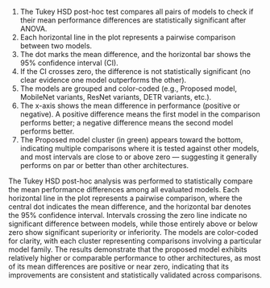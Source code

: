 1. The Tukey HSD post-hoc test compares all pairs of models to check if their mean performance differences are statistically significant after ANOVA.
2. Each horizontal line in the plot represents a pairwise comparison between two models.
3. The dot marks the mean difference, and the horizontal bar shows the 95% confidence interval (CI).
4. If the CI crosses zero, the difference is not statistically significant (no clear evidence one model outperforms the other).
5. The models are grouped and color-coded (e.g., Proposed model, MobileNet variants, ResNet variants, DETR variants, etc.).
6. The x-axis shows the mean difference in performance (positive or negative). A positive difference means the first model in the comparison performs better; a negative difference means the second model performs better.
7. The Proposed model cluster (in green) appears toward the bottom, indicating multiple comparisons where it is tested against other models, and most intervals are close to or above zero — suggesting it generally performs on par or better than other architectures.

The Tukey HSD post-hoc analysis was performed to statistically compare the mean performance differences among all evaluated models. Each horizontal line in the plot represents a pairwise comparison, where the central dot indicates the mean difference, and the horizontal bar denotes the 95% confidence interval. Intervals crossing the zero line indicate no significant difference between models, while those entirely above or below zero show significant superiority or inferiority. The models are color-coded for clarity, with each cluster representing comparisons involving a particular model family. The results demonstrate that the proposed model exhibits relatively higher or comparable performance to other architectures, as most of its mean differences are positive or near zero, indicating that its improvements are consistent and statistically validated across comparisons.
